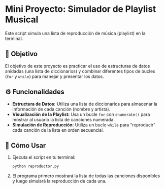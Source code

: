# Mini Proyecto: Simulador de Playlist Musical

Este script simula una lista de reproducción de música (playlist) en la terminal.

## 🎯 Objetivo

El objetivo de este proyecto es practicar el uso de estructuras de datos anidadas (una lista de diccionarios) y combinar diferentes tipos de bucles (`for` y `while`) para manejar y presentar los datos.

## ⚙️ Funcionalidades

-   **Estructura de Datos:** Utiliza una lista de diccionarios para almacenar la información de cada canción (nombre y artista).
-   **Visualización de la Playlist:** Usa un bucle `for` con `enumerate()` para mostrar al usuario la lista de canciones numerada.
-   **Simulación de Reproducción:** Utiliza un bucle `while` para "reproducir" cada canción de la lista en orden secuencial.

## 🚀 Cómo Usar

1.  Ejecuta el script en tu terminal:
    ```bash
    python reproductor.py
    ```
2.  El programa primero mostrará la lista de todas las canciones disponibles y luego simulará la reproducción de cada una.